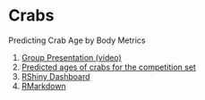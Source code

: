 # Crabs  
Predicting Crab Age by Body Metrics

1. [Group Presentation (video)](Crabs_Presentation.mp4)  
2. [Predicted ages of crabs for the competition set](Predictions.csv)
3. [RShiny Dashboard](https://dnunnally21.shinyapps.io/Crab_Final/)  
4. [RMarkdown](CrabsProjectChloeDrewTracyA_Final.rmd)
